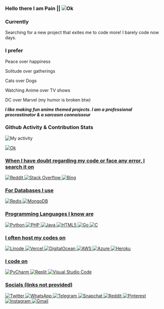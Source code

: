 ### Hello there I am Pain || ![Ok](https://komarev.com/ghpvc/?username=pain-senpai&label=Profile%20views&color=0e75b6&style=flat)



### Currently 
Searching for a new project that exites me to code more! I barely code now days. 

### I prefer 
Peace over happiness

Solitude over gatherings 

Cats over Dogs 

Watching Anime over TV shows 

DC over Marvel 
(my humor is broken btw) 
 
***I like making fun anime themed projects. 
 I am a professional procrastinator & 
 a sarcasm connoisseur***
 
### Github Activity & Contribution Stats 

![My activity](https://github-readme-activity-graph.cyclic.app/graph?username=pain-senpai&custom_title=Pain's%20contributions&hide_border=true&theme=react)

<a href="https://github.com/Pain-Senpai/github-stats">





![Ok](https://github-readme-stats.vercel.app/api?username=pain-senpai&custom_title=Pain's%20Github%20Stats&hide_border=true&theme=react&show_icons=true&include_all_commits=true&count_private=true)

### When I have doubt regarding my code or face any error, I search it on 
 ![Reddit](https://img.shields.io/badge/Reddit-%23FF4500.svg?style=for-the-badge&logo=Reddit&logoColor=white) ![Stack Overflow](https://img.shields.io/badge/-Stackoverflow-FE7A16?style=for-the-badge&logo=stack-overflow&logoColor=white) ![Bing](https://img.shields.io/badge/Microsoft%20Bing-258FFA?style=for-the-badge&logo=Microsoft%20Bing&logoColor=white)
 
 ### For Databases I use
 ![Redis](https://img.shields.io/badge/redis-%23DD0031.svg?style=for-the-badge&logo=redis&logoColor=white) ![MongoDB](https://img.shields.io/badge/MongoDB-%234ea94b.svg?style=for-the-badge&logo=mongodb&logoColor=white)
 
 ### Programming Languages I know are 
 
![Python](https://img.shields.io/badge/python-3670A0?style=for-the-badge&logo=python&logoColor=ffdd54) ![PHP](https://img.shields.io/badge/php-%23777BB4.svg?style=for-the-badge&logo=php&logoColor=white) ![Java](https://img.shields.io/badge/java-%23ED8B00.svg?style=for-the-badge&logo=openjdk&logoColor=white) ![HTML5](https://img.shields.io/badge/html5-%23E34F26.svg?style=for-the-badge&logo=html5&logoColor=white) ![Go](https://img.shields.io/badge/go-%2300ADD8.svg?style=for-the-badge&logo=go&logoColor=white) 
 ![C](https://img.shields.io/badge/c-%2300599C.svg?style=for-the-badge&logo=c&logoColor=white) 
 
### I often host my codes on
 
 ![Linode](https://img.shields.io/badge/linode-00A95C?style=for-the-badge&logo=linode&logoColor=white) ![Vercel](https://img.shields.io/badge/vercel-%23000000.svg?style=for-the-badge&logo=vercel&logoColor=white) ![DigitalOcean](https://img.shields.io/badge/DigitalOcean-%230167ff.svg?style=for-the-badge&logo=digitalOcean&logoColor=white) ![AWS](https://img.shields.io/badge/AWS-%23FF9900.svg?style=for-the-badge&logo=amazon-aws&logoColor=white) ![Azure](https://img.shields.io/badge/azure-%230072C6.svg?style=for-the-badge&logo=microsoftazure&logoColor=white) ![Heroku](https://img.shields.io/badge/heroku-%23430098.svg?style=for-the-badge&logo=heroku&logoColor=white)
 
 ### I code on 
 
 ![PyCharm](https://img.shields.io/badge/pycharm-143?style=for-the-badge&logo=pycharm&logoColor=black&color=black&labelColor=green) ![Replit](https://img.shields.io/badge/Replit-DD1200?style=for-the-badge&logo=Replit&logoColor=white) ![Visual Studio Code](https://img.shields.io/badge/Visual%20Studio%20Code-0078d7.svg?style=for-the-badge&logo=visual-studio-code&logoColor=white)
 
 ### Socials (links not provided) 
 
 ![Twitter](https://img.shields.io/badge/Twitter-%231DA1F2.svg?style=for-the-badge&logo=Twitter&logoColor=white) ![WhatsApp](https://img.shields.io/badge/WhatsApp-25D366?style=for-the-badge&logo=whatsapp&logoColor=white) ![Telegram](https://img.shields.io/badge/Telegram-2CA5E0?style=for-the-badge&logo=telegram&logoColor=white) ![Snapchat](https://img.shields.io/badge/Snapchat-%23FFFC00.svg?style=for-the-badge&logo=Snapchat&logoColor=white) ![Reddit](https://img.shields.io/badge/Reddit-FF4500?style=for-the-badge&logo=reddit&logoColor=white) ![Pinterest](https://img.shields.io/badge/Pinterest-%23E60023.svg?style=for-the-badge&logo=Pinterest&logoColor=white) ![Instagram](https://img.shields.io/badge/Instagram-%23E4405F.svg?style=for-the-badge&logo=Instagram&logoColor=white) ![Gmail](https://img.shields.io/badge/Gmail-D14836?style=for-the-badge&logo=gmail&logoColor=white) 
